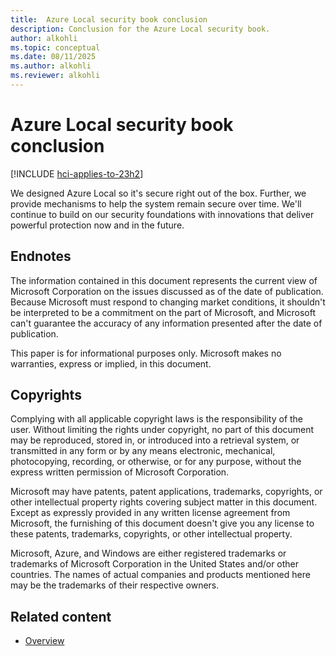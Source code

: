 ```yaml
---
title:  Azure Local security book conclusion
description: Conclusion for the Azure Local security book.
author: alkohli
ms.topic: conceptual
ms.date: 08/11/2025
ms.author: alkohli
ms.reviewer: alkohli
---
```


# Azure Local security book conclusion

[!INCLUDE [hci-applies-to-23h2](../includes/hci-applies-to-23h2.md)]

We designed Azure Local so it's secure right out of the box. Further, we provide mechanisms to help the system remain secure over time. We'll continue to build on our security foundations with innovations that deliver powerful protection now and in the future.

## Endnotes

The information contained in this document represents the current view of Microsoft Corporation on the issues discussed as of the date of publication. Because Microsoft must respond to changing market conditions, it shouldn't be interpreted to be a commitment on the part of Microsoft, and Microsoft can't guarantee the accuracy of any information presented after the date of publication.
 
This paper is for informational purposes only. Microsoft makes no warranties, express or implied, in this document.

## Copyrights
 
Complying with all applicable copyright laws is the responsibility of the user. Without limiting the rights under copyright, no part of this document may be reproduced, stored in, or introduced into a retrieval system, or transmitted in any form or by any means electronic, mechanical, photocopying, recording, or otherwise, or for any purpose, without the express written permission of Microsoft Corporation.  
 
Microsoft may have patents, patent applications, trademarks, copyrights, or other intellectual property rights covering subject matter in this document. Except as expressly provided in any written license agreement from Microsoft, the furnishing of this document doesn't give you any license to these patents, trademarks, copyrights, or other intellectual property. 
 
Microsoft, Azure, and Windows are either registered trademarks or trademarks of Microsoft Corporation in the United States and/or other countries. The names of actual companies and products mentioned here may be the trademarks of their respective owners.  

## Related content

- [Overview](overview.md)
